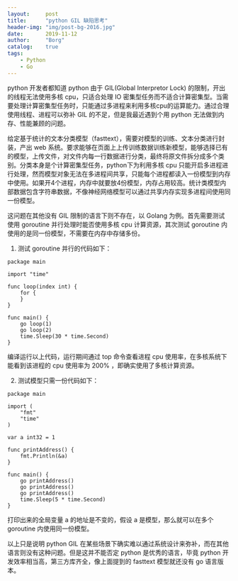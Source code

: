 ```yaml
---
layout: 	post
title:		"python GIL 缺陷思考"
header-img:	"img/post-bg-2016.jpg"
date:		2019-11-12
author: 	"Borg"
catalog:	true
tags:
    - Python
    - Go
---
```


python 开发者都知道 python 由于 GIL(Global Interpretor Lock) 的限制，开出的线程无法使用多核 cpu，只适合处理 IO 密集型任务而不适合计算密集型。当需要处理计算密集型任务时，只能通过多进程来利用多核cpu的运算能力。通过合理使用线程、进程可以弥补 GIL 的不足，但是我最近遇到个用 python 无法做到内存、性能兼顾的问题。

给定基于统计的文本分类模型（fasttext），需要对模型的训练、文本分类进行封装，产出 web 系统。要求能够在页面上上传训练数据训练新模型，能够选择已有的模型，上传文件，对文件内每一行数据进行分类，最终将原文件拆分成多个类别。分类本身是个计算密集型任务，python下为利用多核 cpu 只能开启多进程进行处理，然而模型对象无法在多进程间共享，只能每个进程都读入一份模型到内存中使用。如果开4个进程，内存中就要放4份模型，内存占用较高。统计类模型内部数据包含字符串数据，不像神经网络模型可以通过共享内存实现多进程间使用同一份模型。

这问题在其他没有 GIL 限制的语言下则不存在，以 Golang 为例。首先需要测试使用 goroutine 并行处理时能否使用多核 cpu 计算资源，其次测试 goroutine 内使用的是同一份模型，不需要在内存中存储多份。

1. 测试 goroutine 并行的代码如下：

```
package main

import "time"

func loop(index int) {
	for {
	}
}

func main() {
	go loop(1)
	go loop(2)
	time.Sleep(30 * time.Second)
}
```
编译运行以上代码，运行期间通过 top 命令查看进程 cpu 使用率，在多核系统下能看到该进程的 cpu 使用率为 200% ，即确实使用了多核计算资源。

2. 测试模型只需一份代码如下：

```
package main

import (
	"fmt"
	"time"
)

var a int32 = 1

func printAddress() {
	fmt.Println(&a)
}

func main() {
	go printAddress()
	go printAddress()
	go printAddress()
	time.Sleep(5 * time.Second)
}
```
打印出来的全局变量 a 的地址是不变的，假设 a 是模型，那么就可以在多个 goroutine 内使用同一份模型。

以上只是说明 python GIL 在某些场景下确实难以通过系统设计来弥补，而在其他语言则没有这种问题。但是这并不能否定 python 是优秀的语言，毕竟 python 开发效率相当高，第三方库齐全，像上面提到的 fasttext 模型就还没有 go 语言版本。
